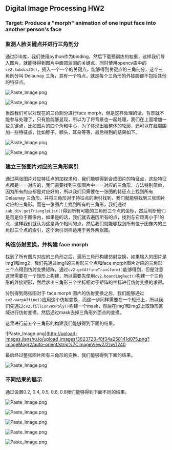 ## Digital Image Processing HW2

### Target: Produce a "morph" animation of one input face into another person's face

### 监测人脸关键点并进行三角剖分
通过Dlib库，我们使用python作为binding，然后下载预训练的权重，这样我们导入图片，就能够得到图片中面部监测的关键点，同时使用opencv库中的`cv2.Subdiv2D()`，插入一个一个的关键点，能够得到关键点的三角剖分，这个三角剖分叫 Delaunay 三角，其有一个特点，就是每个三角形的外接圆都不包括其他的特征点。

![Paste_Image.png](http://upload-images.jianshu.io/upload_images/3623720-89df77293c5a3a76.png?imageMogr2/auto-orient/strip%7CimageView2/2/w/1240)


![Paste_Image.png](http://upload-images.jianshu.io/upload_images/3623720-6de362e4dc427f60.png?imageMogr2/auto-orient/strip%7CimageView2/2/w/1240)

当然我们可以对现在的三角剖分进行face morph，但是这样处理的话，背景就不能参与处理了，只有脸能够显现，所以为了将背景也一起处理，我们在上面增加一些关键点，比如图片的四个角和中心，为了体现出脸整体的轮廓，还可以在脸周围加一些特征点，比如脖子，额头，耳朵等等，最后得到的结果如下。

![Paste_Image.png](http://upload-images.jianshu.io/upload_images/3623720-5f5e38f6b4c886a7.png?imageMogr2/auto-orient/strip%7CimageView2/2/w/1240)


![Paste_Image.png](http://upload-images.jianshu.io/upload_images/3623720-7fe79d28ed855cab.png?imageMogr2/auto-orient/strip%7CimageView2/2/w/1240)

### 建立三张图片对应的三角形索引
通过两张图片对应特征点的加权求和，我们能够得到合成图片的特征点，这些特征点都是一一对应的，我们需要找到三张图片中一一对应的三角形。方法特别简单，因为所有的点都是对应好的，所以我们只需要在一张图的特征点上找到所有 Delaunay 三角形，并将三角形对于特征点的索引找到，我们就能够找到三张图片对应的三角形。而在一张图片上找到所有的三角形，我们通过`sub_div.getTriangleList()`得到所有可能的三角形三个点的坐标，然后判断他们是否是位于图像内，如果是的话，我们就去遍历所有的点，找到与它距离小于1的点，这样我们就认为这是两个相同的点，然后我们就能够找到所有位于图像内的三角形三个点的索引，这个索引同样适用于另外两张图。

### 构造仿射变换，并构建 face morph
找到了所有图片对应的三角形之后，遍历三角形构建仿射变换，如果输入的图片是img1和img2，我们先通过img1的三角形三个点和face morph图片对应的三角形三个点得到仿射变换矩阵，通过`cv2.getAffineTransform()`能够得到，但是注意这里需要在一个矩形上构建，所以需要先使用`cv2.boundingRect()`构建一个三角形的外接矩形，然后求出三角形三个坐标相对于矩阵的坐标进行仿射变换的求得。

分别得到两张图对于 face morph 图片的仿射变换之后，我们能够通过`cv2.warpAffine()`应用这个仿射变换，而这一步同样需要在一个矩形上，所以我们先通过`cv2.fillConvexPoly()`构建一个mask，然后在img1和img2上取矩形区域进行仿射变换，然后通过mask去掉三角形外面点的变换。

这里进行前五个三角形的构建我们能够得到下面的结果。


![Paste_Image.png](http://upload-images.jianshu.io/upload_images/3623720-f0f34a258141d075.png?imageMogr2/auto-orient/strip%7CimageView2/2/w/1240

最后经过整张图片所有三角形的变换，我们能够得到下面的结果。

![Paste_Image.png](http://upload-images.jianshu.io/upload_images/3623720-c499d910555c2b69.png?imageMogr2/auto-orient/strip%7CimageView2/2/w/1240)

### 不同结果的展示
通过设置0.2, 0.4, 0.5, 0.6, 0.8我们能够得到下面不同的结果。

![Paste_Image.png](http://upload-images.jianshu.io/upload_images/3623720-a0c8ae8e0d5916a2.png?imageMogr2/auto-orient/strip%7CimageView2/2/w/1240)


![Paste_Image.png](http://upload-images.jianshu.io/upload_images/3623720-8d70c5ce5f1eabfe.png?imageMogr2/auto-orient/strip%7CimageView2/2/w/1240)

![Paste_Image.png](http://upload-images.jianshu.io/upload_images/3623720-c499d910555c2b69.png?imageMogr2/auto-orient/strip%7CimageView2/2/w/1240)

![Paste_Image.png](http://upload-images.jianshu.io/upload_images/3623720-b26b90e3fae2e45d.png?imageMogr2/auto-orient/strip%7CimageView2/2/w/1240)


![Paste_Image.png](http://upload-images.jianshu.io/upload_images/3623720-18c0768940b459b6.png?imageMogr2/auto-orient/strip%7CimageView2/2/w/1240)


